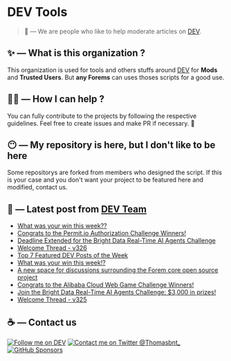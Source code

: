 # DEV Tools

> 🔧 — We are people who like to help moderate articles on [DEV](https://dev.to).

## ✨ — What is this organization ?

This organization is used for tools and others stuffs around [DEV](https://dev.to) for **Mods** and **Trusted Users**. But __any Forems__ can uses thoses scripts for a good use.


## 💪🏼 — How I can help ?

You can fully contribute to the projects by following the respective guidelines. Feel free to create issues and make PR if necessary. 🎉

## 😶 — My repository is here, but I don't like to be here

Some repositorys are forked from members who designed the script. If this is your case and you don't want your project to be featured here and modified, contact us.

## 📝 — Latest post from [DEV Team](https://dev.to/devteam)

<!-- BLOG-POST-LIST:START -->
- [What was your win this week??](https://dev.to/devteam/what-was-your-win-this-week-aca)
- [Congrats to the Permit.io Authorization Challenge Winners!](https://dev.to/devteam/congrats-to-the-permitio-authorization-challenge-winners-35f)
- [Deadline Extended for the Bright Data Real-Time AI Agents Challenge](https://dev.to/devteam/deadline-extended-for-bright-data-real-time-ai-agents-challenge-p1n)
- [Welcome Thread - v326](https://dev.to/devteam/welcome-thread-v326-1gg)
- [Top 7 Featured DEV Posts of the Week](https://dev.to/devteam/top-7-featured-dev-posts-of-the-week-5dd1)
- [What was your win this week!?](https://dev.to/devteam/what-was-your-win-this-week-3cif)
- [A new space for discussions surrounding the Forem core open source project](https://dev.to/devteam/a-new-space-for-discussions-surrounding-the-forem-core-open-source-project-3o54)
- [Congrats to the Alibaba Cloud Web Game Challenge Winners!](https://dev.to/devteam/congrats-to-the-alibaba-cloud-web-game-challenge-winners-2a3m)
- [Join the Bright Data Real-Time AI Agents Challenge: $3,000 in prizes!](https://dev.to/devteam/join-the-bright-data-real-time-ai-agents-challenge-3000-in-prizes-cog)
- [Welcome Thread - v325](https://dev.to/devteam/welcome-thread-v325-1cj3)
<!-- BLOG-POST-LIST:END -->


## ☕ — Contact us

[![Follow me on DEV](https://img.shields.io/badge/dev.to-%2308090A.svg?&style=for-the-badge&logo=dev.to&logoColor=white&alt=devto)](https://dev.to/thomasbnt)
[![Contact me on Twitter @Thomasbnt_](https://img.shields.io/badge/Contact%20me%20on%20Twitter-%231DA1F2.svg?&style=for-the-badge&logo=twitter&logoColor=white&alt=twitter)](https://twitter.com/messages/1142357270-1142357270?text=Hello,%20I%20contact%20you%20from%20devtotools%20&recipient_id=1142357270) [![GitHub Sponsors](https://img.shields.io/badge/Sponsor%20me-%23EA54AE.svg?&style=for-the-badge&logo=github-sponsors&logoColor=white)](https://github.com/sponsors/thomasbnt)


